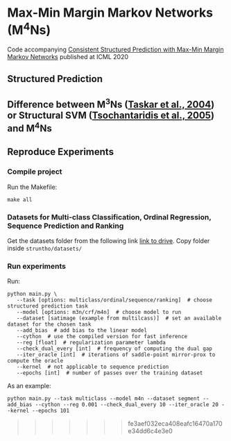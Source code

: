 # Max-Min Margin Markov Networks (M<sup>4</sup>Ns)
Code accompanying [Consistent Structured Prediction with Max-Min Margin Markov Networks](https://arxiv.org/pdf/2007.01012.pdf) published at ICML 2020

## Structured Prediction

## Difference between M<sup>3</sup>Ns ([Taskar et al., 2004](https://papers.nips.cc/paper/2397-max-margin-markov-networks.pdf)) or Structural SVM ([Tsochantaridis et al., 2005](http://www.jmlr.org/papers/volume6/tsochantaridis05a/tsochantaridis05a.pdf)) and M<sup>4</sup>Ns

## Reproduce Experiments

### Compile project
Run the Makefile:
```
make all
```

### Datasets for Multi-class Classification, Ordinal Regression, Sequence Prediction and Ranking
Get the datasets folder from the following link [link to drive](a). Copy folder inside ```struntho/datasets/```


### Run experiments
Run: 
```
python main.py \
   --task [options: multiclass/ordinal/sequence/ranking]  # choose structured prediction task
   --model [options: m3n/crf/m4n]  # choose model to run
   --dataset [satimage (example from multilcass)]  # set an available dataset for the chosen task 
   --add_bias  # add bias to the linear model
   --cython  # use the compiled version for fast inference
   --reg [float]  # regularization parameter lambda
   --check_dual_every [int]  # frequency of computing the dual gap
   --iter_oracle [int]  # iterations of saddle-point mirror-prox to compute the oracle
   --kernel  # not applicable to sequence prediction
   --epochs [int]  # number of passes over the training dataset
```
As an example:
```
python main.py --task multiclass --model m4n --dataset segment --add_bias --cython --reg 0.001 --check_dual_every 10 --iter_oracle 20 --kernel --epochs 101
```
>>>>>>> fe3aef032eca408eafc16470a170e34dd6c4e3e0
